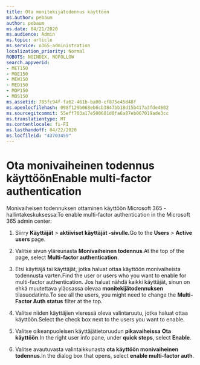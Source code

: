 ```yaml
---
title: Ota monitekijätodennus käyttöön
ms.author: pebaum
author: pebaum
ms.date: 04/21/2020
ms.audience: Admin
ms.topic: article
ms.service: o365-administration
localization_priority: Normal
ROBOTS: NOINDEX, NOFOLLOW
search.appverid:
- MET150
- MOE150
- MEW150
- MED150
- MOP150
- MBS150
ms.assetid: 785fc94f-fa62-461b-ba00-cf875e45d48f
ms.openlocfilehash: 098f129b068eb6cb3847bb18d15b417a3fde4602
ms.sourcegitcommit: 55eff703a17e500681d8fa6a87eb067019ade3cc
ms.translationtype: MT
ms.contentlocale: fi-FI
ms.lasthandoff: 04/22/2020
ms.locfileid: "43703459"
---
```

# <a name="enable-multi-factor-authentication"></a><span data-ttu-id="4bd26-102">Ota monivaiheinen todennus käyttöön</span><span class="sxs-lookup"><span data-stu-id="4bd26-102">Enable multi-factor authentication</span></span>

<span data-ttu-id="4bd26-103">Monivaiheisen todennuksen ottaminen käyttöön Microsoft 365 -hallintakeskuksessa:</span><span class="sxs-lookup"><span data-stu-id="4bd26-103">To enable multi-factor authentication in the Microsoft 365 admin center:</span></span>

1. <span data-ttu-id="4bd26-104">Siirry **Käyttäjät** \> **aktiiviset käyttäjät -sivulle.**</span><span class="sxs-lookup"><span data-stu-id="4bd26-104">Go to the **Users** \> **Active users** page.</span></span>
    
2. <span data-ttu-id="4bd26-105">Valitse sivun yläreunasta **Monivaiheinen todennus**.</span><span class="sxs-lookup"><span data-stu-id="4bd26-105">At the top of the page, select **Multi-factor authentication**.</span></span> 
    
3. <span data-ttu-id="4bd26-106">Etsi käyttäjä tai käyttäjät, jotka haluat ottaa käyttöön monivaiheista todennusta varten.</span><span class="sxs-lookup"><span data-stu-id="4bd26-106">Find the user or users who you want to enable for multi-factor authentication.</span></span> <span data-ttu-id="4bd26-107">Jos haluat nähdä kaikki käyttäjät, sinun on ehkä muutettava yläosassa olevaa **monitekijätodennuksen** tilasuodatinta.</span><span class="sxs-lookup"><span data-stu-id="4bd26-107">To see all the users, you might need to change the **Multi-Factor Auth status** filter at the top.</span></span>
    
4. <span data-ttu-id="4bd26-108">Valitse niiden käyttäjien vieressä oleva valintaruutu, jotka haluat ottaa käyttöön.</span><span class="sxs-lookup"><span data-stu-id="4bd26-108">Select the check box next to the users you want to enable.</span></span>
    
5.  <span data-ttu-id="4bd26-109">Valitse oikeanpuoleisen käyttäjätietoruudun **pikavaiheissa** **Ota käyttöön**.</span><span class="sxs-lookup"><span data-stu-id="4bd26-109">In the right user info pane, under **quick steps**, select **Enable**.</span></span> 
    
6. <span data-ttu-id="4bd26-110">Valitse avautuvasta valintaikkunasta **ota käyttöön monivaiheinen todennus**.</span><span class="sxs-lookup"><span data-stu-id="4bd26-110">In the dialog box that opens, select **enable multi-factor auth**.</span></span> 
    

